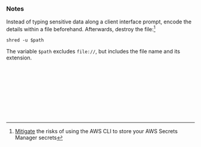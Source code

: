 
<br>

### Notes

Instead of typing sensitive data along a client interface prompt, encode the details within a file beforehand.  Afterwards, destroy the file:[^risks]

```shell
shred -u $path
```

The variable `$path` excludes `file://`, but includes the file name and its extension.

<br>
<br>

<br>
<br>

<br>
<br>

<br>
<br>

[^risks]: <a href="https://docs.aws.amazon.com/secretsmanager/latest/userguide/security_cli-exposure-risks.html" target="_blank">Mitigate</a> the risks of using the AWS CLI to store your AWS Secrets Manager secrets